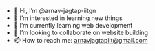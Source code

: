 - 👋 Hi, I’m @arnav-jagtap-iitgn
- 👀 I’m interested in learning new things
- 🌱 I’m currently learning web development
- 💞️ I’m looking to collaborate on website building
- 📫 How to reach me: arnavjagtapiit@gmail.com

<!---
arnav-jagtap-iitgn/arnav-jagtap-iitgn is a ✨ special ✨ repository because its `README.md` (this file) appears on your GitHub profile.
You can click the Preview link to take a look at your changes.
--->
